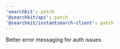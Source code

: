 ```yaml
---
'searchkit': patch
'@searchkit/api': patch
'@searchkit/instantsearch-client': patch
---
```


Better error messaging for auth issues
